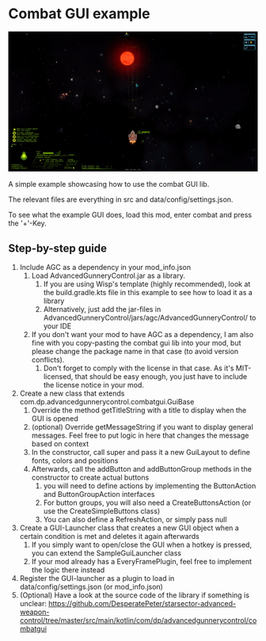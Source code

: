 # Combat GUI example

![Showcase](imgs/combatGuiLibUsageExample.gif)

A simple example showcasing how to use the combat GUI lib.

The relevant files are everything in src and data/config/settings.json.

To see what the example GUI does, load this mod, enter combat and press the '+'-Key.

## Step-by-step guide

1. Include AGC as a dependency in your mod_info.json
   1. Load AdvancedGunneryControl.jar as a library.
      1. If you are using Wisp's template (highly recommended), look at the build.gradle.kts file in this example to see how to load it as a library
      2. Alternatively, just add the jar-files in AdvancedGunneryControl/jars/agc/AdvancedGunneryControl/<version> to your IDE
   2. If you don't want your mod to have AGC as a dependency, I am also fine with you copy-pasting the combat gui lib into your mod, but please change the package name in that case (to avoid version conflicts).
      1. Don't forget to comply with the license in that case. As it's MIT-licensed, that should be easy enough, you just have to include the license notice in your mod.
2. Create a new class that extends com.dp.advancedgunnerycontrol.combatgui.GuiBase
   1. Override the method getTitleString with a title to display when the GUI is opened
   2. (optional) Override getMessageString if you want to display general messages. Feel free to put logic in here that changes the message based on context
   3. In the constructor, call super and pass it a new GuiLayout to define fonts, colors and positions
   4. Afterwards, call the addButton and addButtonGroup methods in the constructor to create actual buttons
      1. you will need to define actions by implementing the ButtonAction and ButtonGroupAction interfaces
      2. For button groups, you will also need a CreateButtonsAction (or use the CreateSimpleButtons class)
      3. You can also define a RefreshAction, or simply pass null
3. Create a GUI-Launcher class that creates a new GUI object when a certain condition is met and deletes it again afterwards
   1. If you simply want to open/close the GUI when a hotkey is pressed, you can extend the SampleGuiLauncher class
   2. If your mod already has a EveryFramePlugin, feel free to implement the logic there instead
4. Register the GUI-launcher as a plugin to load in data/config/settings.json (or mod_info.json)
5. (Optional) Have a look at the source code of the library if something is unclear: <https://github.com/DesperatePeter/starsector-advanced-weapon-control/tree/master/src/main/kotlin/com/dp/advancedgunnerycontrol/combatgui>